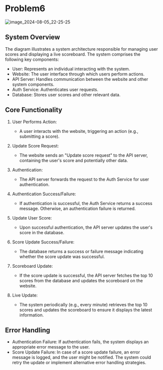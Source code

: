 # Problem6

![image_2024-08-05_22-25-25](https://github.com/user-attachments/assets/c0830d78-90a6-4232-8e62-cfb86dc566a2)

## System Overview

The diagram illustrates a system architecture responsible for managing user scores and displaying a live scoreboard. The system comprises the following key components:

  - User: Represents an individual interacting with the system.
  - Website: The user interface through which users perform actions.
  - API Server: Handles communication between the website and other system components.
  - Auth Service: Authenticates user requests.
  - Database: Stores user scores and other relevant data.

## Core Functionality

1. User Performs Action:
    - A user interacts with the website, triggering an action (e.g., submitting a score).

2. Update Score Request:
    - The website sends an "Update score request" to the API server, containing the user's score and potentially other data.

3. Authentication:
    - The API server forwards the request to the Auth Service for user authentication.

4. Authentication Success/Failure:
    - If authentication is successful, the Auth Service returns a success message. Otherwise, an authentication failure is returned.

5. Update User Score:
    - Upon successful authentication, the API server updates the user's score in the database.

6. Score Update Success/Failure:
    - The database returns a success or failure message indicating whether the score update was successful.

7. Scoreboard Update:
    - If the score update is successful, the API server fetches the top 10 scores from the database and updates the scoreboard on the website.

8. Live Update:
    - The system periodically (e.g., every minute) retrieves the top 10 scores and updates the scoreboard to ensure it displays the latest information.

## Error Handling

  - Authentication Failure: If authentication fails, the system displays an appropriate error message to the user.
  - Score Update Failure: In case of a score update failure, an error message is logged, and the user might be notified. The system could retry the update or implement alternative error handling strategies.
